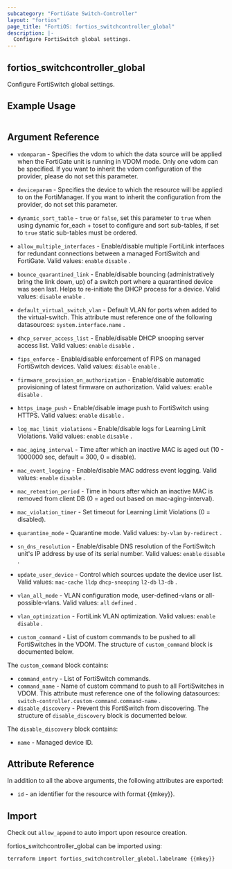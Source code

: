 ```yaml
---
subcategory: "FortiGate Switch-Controller"
layout: "fortios"
page_title: "FortiOS: fortios_switchcontroller_global"
description: |-
  Configure FortiSwitch global settings.
---
```


## fortios_switchcontroller_global
Configure FortiSwitch global settings.

## Example Usage

```hcl

```

## Argument Reference
* `vdomparam` - Specifies the vdom to which the data source will be applied when the FortiGate unit is running in VDOM mode. Only one vdom can be specified. If you want to inherit the vdom configuration of the provider, please do not set this parameter.
* `deviceparam` - Specifies the device to which the resource will be applied to on the FortiManager. If you want to inherit the configuration from the provider, do not set this parameter.
* `dynamic_sort_table` - `true` or `false`, set this parameter to `true` when using dynamic for_each + toset to configure and sort sub-tables, if set to `true` static sub-tables must be ordered.

* `allow_multiple_interfaces` - Enable/disable multiple FortiLink interfaces for redundant connections between a managed FortiSwitch and FortiGate. Valid values: `enable` `disable` .
* `bounce_quarantined_link` - Enable/disable bouncing (administratively bring the link down, up) of a switch port where a quarantined device was seen last. Helps to re-initiate the DHCP process for a device. Valid values: `disable` `enable` .
* `default_virtual_switch_vlan` - Default VLAN for ports when added to the virtual-switch. This attribute must reference one of the following datasources: `system.interface.name` .
* `dhcp_server_access_list` - Enable/disable DHCP snooping server access list. Valid values: `enable` `disable` .
* `fips_enforce` - Enable/disable enforcement of FIPS on managed FortiSwitch devices. Valid values: `disable` `enable` .
* `firmware_provision_on_authorization` - Enable/disable automatic provisioning of latest firmware on authorization. Valid values: `enable` `disable` .
* `https_image_push` - Enable/disable image push to FortiSwitch using HTTPS. Valid values: `enable` `disable` .
* `log_mac_limit_violations` - Enable/disable logs for Learning Limit Violations. Valid values: `enable` `disable` .
* `mac_aging_interval` - Time after which an inactive MAC is aged out (10 - 1000000 sec, default = 300, 0 = disable).
* `mac_event_logging` - Enable/disable MAC address event logging. Valid values: `enable` `disable` .
* `mac_retention_period` - Time in hours after which an inactive MAC is removed from client DB (0 = aged out based on mac-aging-interval).
* `mac_violation_timer` - Set timeout for Learning Limit Violations (0 = disabled).
* `quarantine_mode` - Quarantine mode. Valid values: `by-vlan` `by-redirect` .
* `sn_dns_resolution` - Enable/disable DNS resolution of the FortiSwitch unit's IP address by use of its serial number. Valid values: `enable` `disable` .
* `update_user_device` - Control which sources update the device user list. Valid values: `mac-cache` `lldp` `dhcp-snooping` `l2-db` `l3-db` .
* `vlan_all_mode` - VLAN configuration mode, user-defined-vlans or all-possible-vlans. Valid values: `all` `defined` .
* `vlan_optimization` - FortiLink VLAN optimization. Valid values: `enable` `disable` .
* `custom_command` - List of custom commands to be pushed to all FortiSwitches in the VDOM. The structure of `custom_command` block is documented below.

The `custom_command` block contains:

* `command_entry` - List of FortiSwitch commands.
* `command_name` - Name of custom command to push to all FortiSwitches in VDOM. This attribute must reference one of the following datasources: `switch-controller.custom-command.command-name` .
* `disable_discovery` - Prevent this FortiSwitch from discovering. The structure of `disable_discovery` block is documented below.

The `disable_discovery` block contains:

* `name` - Managed device ID.

## Attribute Reference

In addition to all the above arguments, the following attributes are exported:
* `id` - an identifier for the resource with format {{mkey}}.

## Import

Check out `allow_append` to auto import upon resource creation.

fortios_switchcontroller_global can be imported using:
```sh
terraform import fortios_switchcontroller_global.labelname {{mkey}}
```
